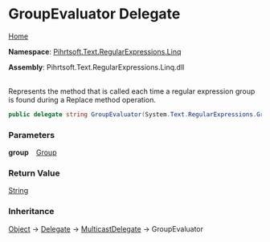 # GroupEvaluator Delegate

[Home](../../../../../README.md)

**Namespace**: [Pihrtsoft.Text.RegularExpressions.Linq](../README.md)

**Assembly**: Pihrtsoft\.Text\.RegularExpressions\.Linq\.dll

\
Represents the method that is called each time a regular expression group is found during a Replace method operation\.

```csharp
public delegate string GroupEvaluator(System.Text.RegularExpressions.Group group)
```

### Parameters

**group** &ensp; [Group](https://docs.microsoft.com/en-us/dotnet/api/system.text.regularexpressions.group)

### Return Value

[String](https://docs.microsoft.com/en-us/dotnet/api/system.string)

### Inheritance

[Object](https://docs.microsoft.com/en-us/dotnet/api/system.object) &#x2192; [Delegate](https://docs.microsoft.com/en-us/dotnet/api/system.delegate) &#x2192; [MulticastDelegate](https://docs.microsoft.com/en-us/dotnet/api/system.multicastdelegate) &#x2192; GroupEvaluator
